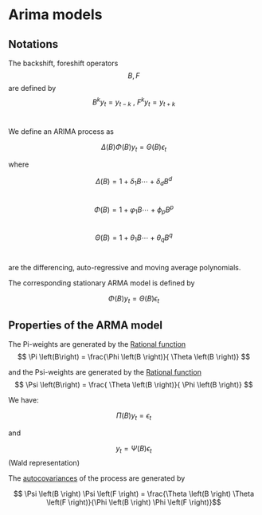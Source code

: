 # Arima models

## Notations

The backshift, foreshift operators  
$$ B, F $$ 
are defined by
$$ B^k y_t = y_{t-k} \:, \: F^k y_t = y_{t+k}$$
<br>

We define an ARIMA process as 

$$ \Delta \left(B \right) \Phi \left(B \right) y_t = \Theta \left(B \right) \epsilon_t $$

where 

$$ \Delta \left(B \right)= 1+ \delta_1 B  \cdots + \delta_d B^d $$
<br>
$$ \Phi \left(B \right)= 1+ \varphi_1 B  \cdots + \phi_p B^p $$
<br>
$$ \Theta \left(B \right)= 1+ \theta_1 B  \cdots + \theta_q B^q $$
<br>

are the differencing, auto-regressive and moving average polynomials. 

The corresponding stationary ARMA model is defined by 

$$ \Phi \left(B \right) y_t = \Theta \left(B \right) \epsilon_t $$

## Properties of the ARMA model

The Pi-weights are generated by the [Rational function](maths\rationalfunction.md) 
$$ \Pi \left(B\right) = \frac{\Phi \left(B \right)}{ \Theta \left(B \right)} $$

and the Psi-weights are generated by the [Rational function](maths\rationalfunction.md) 
$$ \Psi \left(B\right) = \frac{ \Theta \left(B \right)}{ \Phi \left(B \right)} $$

We have:

$$ \Pi \left(B \right) y_t = \epsilon_t $$

and

$$ y_t = \Psi \left(B \right) \epsilon_t $$
(Wald representation)

The [autocovariances](arima\acf.md) of the process are generated by 

$$ \Psi \left(B \right) \Psi \left(F \right) = \frac{\Theta \left(B \right) \Theta \left(F \right)}{\Phi \left(B \right) \Phi \left(F \right)}$$

